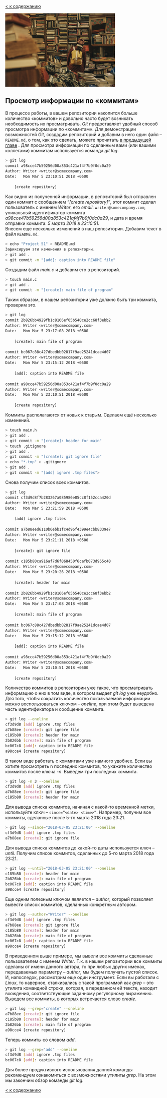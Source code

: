 [< к содержанию](./readme.md)

<img src="./assets/commit_hist-logo.jpg" width="350">

## Просмотр информации по «коммитам»

В процессе работы, в вашем репозитории накопится больше количество «коммитов» и довольно часто будет возникать необходимость их просматривать. *Git* предоставляет удобный способ просмотра информации по «коммитам». Для демонстрации возможностей *Git*, создадим репозиторий и добавим в него один файл – `README.md`, о том, как это сделать, можете прочитать [в предыдущей главе](./frst_repo.md) .
Для просмотра информации по сделанным вами (или вашими коллегами) коммитам используется команда *git log*.  
```bash
> git log
commit a98cce47b59256d00a853c421af4f7b9f0dc0a29
Author: Writer <writer@somecompany.com>
Date:   Mon Mar 5 23:10:51 2018 +0500

    [create repository]
```
Как видно из полученной информации, в репозиторий был отправлен один коммит с сообщением *“[create repository]”*, этот коммит сделал пользователь с именем *Writer*, его *email*: `writer@somecompany.com`, уникальный идентификатор коммита *a98cce47b59256d00a853c421af4f7b9f0dc0a29*, и дата и время отправки коммита: *5 марта 2018 в 23:10:51*.  
Внесем еще несколько изменений в наш репозитории. Добавим текст в файл `README.md`.
```bash
> echo "Project 51" > README.md
Зафиксируем эти изменения в репозитории.
> git add .
> git commit -m "[add]: caption into README file"
```
Создадим файл *main.c* и добавим его в репозиторий.
```bash
> touch main.c
> git add .
> git commit -m "[create]: main file of program"
```
Таким образом, в нашем репозитории уже должно быть три коммита, проверим это.
```bash
> git log
commit 2b826bb4929fb1c8166ef05b540ce2cc68f3ebb2
Author: Writer <writer@somecompany.com>
Date:   Mon Mar 5 23:17:08 2018 +0500

    [create]: main file of program

commit bc067c88c427dbedbb02817f9ae25241dcae4d07
Author: Writer <writer@somecompany.com>
Date:   Mon Mar 5 23:15:12 2018 +0500

    [add]: caption into README file

commit a98cce47b59256d00a853c421af4f7b9f0dc0a29
Author: Writer <writer@somecompany.com>
Date:   Mon Mar 5 23:10:51 2018 +0500

    [create repository]
```
Коммиты располагаются от новых к старым. Сделаем ещё несколько изменений.
```bash
> touch main.h
> git add .
> git commit -m "[create]: header for main"
> touch .gitignore
> git add .
> git commit -m "[create]: git ignore file"
> echo "*.tmp" > .gitignore
> git add .
> git commit -m "[add] ignore .tmp files">
```
Снова получим список всех коммитов.
```bash
> git log
commit cf3d9d8f7b283267a085986e85cc8f152cca420d
Author: Writer <writer@somecompany.com>
Date:   Mon Mar 5 23:21:59 2018 +0500

    [add] ignore .tmp files

commit a7b88eed6110b6ebb1fc4d96f4399e4cbb8339e7
Author: Writer <writer@somecompany.com>
Date:   Mon Mar 5 23:21:11 2018 +0500

    [create]: git ignore file

commit c185b80ca916af7d6f068450f6cafb073d955c40
Author: Writer <writer@somecompany.com>
Date:   Mon Mar 5 23:20:26 2018 +0500

    [create]: header for main

commit 2b826bb4929fb1c8166ef05b540ce2cc68f3ebb2
Author: Writer <writer@somecompany.com>
Date:   Mon Mar 5 23:17:08 2018 +0500

    [create]: main file of program

commit bc067c88c427dbedbb02817f9ae25241dcae4d07
Author: Writer <writer@somecompany.com>
Date:   Mon Mar 5 23:15:12 2018 +0500

    [add]: caption into README file

commit a98cce47b59256d00a853c421af4f7b9f0dc0a29
Author: Writer <writer@somecompany.com>
Date:   Mon Mar 5 23:10:51 2018 +0500

    [create repository]
```
Количество коммитов в репозитории уже такое, что просматривать информацию о них в том виде, в котором выдает *git log* уже неудобно. Для того, чтобы сократить количество показываемой информации можно воспользоваться ключом – *oneline*, при этом будет выведена часть идентификатора и сообщение коммита.
```bash
> git log --oneline
cf3d9d8 [add] ignore .tmp files
a7b88ee [create]: git ignore file
c185b80 [create]: header for main
2b826bb [create]: main file of program
bc067c8 [add]: caption into README file
a98cce4 [create repository]
```
В таком виде работать с коммитами уже намного удобнее. Если вы хотите просмотреть n последних коммитов, то укажите количество коммитов после ключа *-n*. Выведем три последних коммита.
```bash
> git log -n 3 --oneline
cf3d9d8 [add] ignore .tmp files
a7b88ee [create]: git ignore file
c185b80 [create]: header for main
```
Для вывода списка коммитов, начиная с какой-то временной метки, используйте ключ – `since=”<date> <time>”`. Например, получим все коммиты, сделанные после 5-го марта 2018 года 23:21.
```bash
> git log --since="2018-03-05 23:21:00" --oneline
cf3d9d8 [add] ignore .tmp files
a7b88ee [create]: git ignore file
```
Для вывода списка коммитов до какой-то даты используется ключ – *until*. Получим список коммитов, сделанных до 5-го марта 2018 года 23:21.
```bash
> git log --until="2018-03-05 23:21:00" --oneline
c185b80 [create]: header for main
2b826bb [create]: main file of program
bc067c8 [add]: caption into README file
a98cce4 [create repository]
```
Еще одним полезным ключом является – *author*, который позволяет вывести список коммитов, сделанных конкретным автором.
```bash
> git log --author="Writer" --oneline
cf3d9d8 [add] ignore .tmp files
a7b88ee [create]: git ignore file
c185b80 [create]: header for main
2b826bb [create]: main file of program
bc067c8 [add]: caption into README file
a98cce4 [create repository]
```
В приведенном выше примере, мы вывели все коммиты сделанные пользователем с именем *Writer*. Т.к. в нашем репозитории все коммиты сделаны от имени данного автора, то при любых других именах, передаваемых параметру – *author*, мы будем получать пустой список. 
И, напоследок, рассмотрим еще один инструмент. Если вы работали с *Linux*, то наверное, сталкивались с такой программой как *grep* – это утилита командной строки, которая, в переданном ей тексте, находит вхождения, соответствующие заданному регулярному выражению. Выведем все коммиты, в которых встречается слово *create*.
```bash
> git log --grep="create" --oneline
a7b88ee [create]: git ignore file
c185b80 [create]: header for main
2b826bb [create]: main file of program
a98cce4 [create repository]
```
Теперь коммиты со словом *add*.
```bash
> git log --grep="add" --oneline
cf3d9d8 [add] ignore .tmp files
bc067c8 [add]: caption into README file
```
Для более продуктивного использования данной команды рекомендуем ознакомиться с возможностями утилиты *grep*. На этом мы закончим обзор команды *git log*.

[< к содержанию](./readme.md)